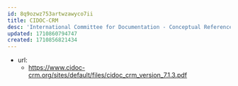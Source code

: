 ```yaml
---
id: 8q9ozwz753artwzawyco7ii
title: CIDOC-CRM
desc: 'International Committee for Documentation - Conceptual Reference Model is a theoretical and practical tool for information integration in the field of cultural heritage'
updated: 1710860794747
created: 1710856821434
---
```


- url:
  - https://www.cidoc-crm.org/sites/default/files/cidoc_crm_version_7.1.3.pdf